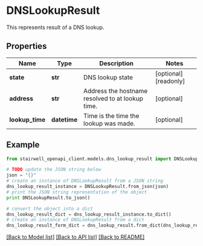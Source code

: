# DNSLookupResult

This represents result of a DNS lookup.

## Properties
Name | Type | Description | Notes
------------ | ------------- | ------------- | -------------
**state** | **str** | DNS lookup state | [optional] [readonly] 
**address** | **str** | Address the hostname resolved to at lookup time. | [optional] 
**lookup_time** | **datetime** | Time is the time the lookup was made. | [optional] 

## Example

```python
from stairwell_openapi_client.models.dns_lookup_result import DNSLookupResult

# TODO update the JSON string below
json = "{}"
# create an instance of DNSLookupResult from a JSON string
dns_lookup_result_instance = DNSLookupResult.from_json(json)
# print the JSON string representation of the object
print DNSLookupResult.to_json()

# convert the object into a dict
dns_lookup_result_dict = dns_lookup_result_instance.to_dict()
# create an instance of DNSLookupResult from a dict
dns_lookup_result_form_dict = dns_lookup_result.from_dict(dns_lookup_result_dict)
```
[[Back to Model list]](../README.md#documentation-for-models) [[Back to API list]](../README.md#documentation-for-api-endpoints) [[Back to README]](../README.md)


